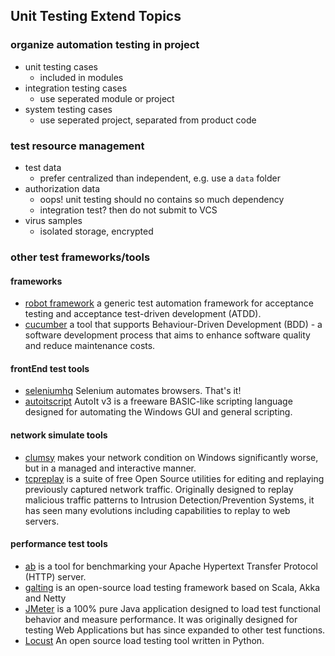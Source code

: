 ## Unit Testing Extend Topics

### organize automation testing in project
* unit testing cases
  * included in modules
* integration testing cases
  * use seperated module or project
* system testing cases
  * use seperated project, separated from product code

### test resource management
* test data
  * prefer centralized than independent, e.g. use a `data` folder
* authorization data
  * oops! unit testing should no contains so much dependency
  * integration test? then do not submit to VCS
* virus samples
  * isolated storage, encrypted

### other test frameworks/tools

#### frameworks
* [robot framework](http://robotframework.org) a generic test automation framework for acceptance testing and acceptance test-driven development (ATDD).
* [cucumber](https://cucumber.io/docs/reference) a tool that supports Behaviour-Driven Development (BDD) - a software development process that aims to enhance software quality and reduce maintenance costs.

#### frontEnd test tools
* [seleniumhq](http://www.seleniumhq.org/) Selenium automates browsers. That's it!
* [autoitscript](https://www.autoitscript.com/site/autoit/) AutoIt v3 is a freeware BASIC-like scripting language designed for automating the Windows GUI and general scripting.

#### network simulate tools
* [clumsy](http://jagt.github.io/clumsy/index.html) makes your network condition on Windows significantly worse, but in a managed and interactive manner.
* [tcpreplay](http://tcpreplay.appneta.com/) is a suite of free Open Source utilities for editing and replaying previously captured network	traffic. Originally designed to replay malicious traffic patterns to Intrusion Detection/Prevention Systems, it has seen many evolutions including capabilities to replay to web servers.

#### performance test tools
* [ab](http://httpd.apache.org/docs/2.4/programs/ab.html) is a tool for benchmarking your Apache Hypertext Transfer Protocol (HTTP) server.
* [galting](http://gatling.io/) is an open-source load testing framework based on Scala, Akka and Netty
* [JMeter](http://jmeter.apache.org/) is a 100% pure Java application designed to load test functional behavior and measure performance. It was originally designed for testing Web Applications but has since expanded to other test functions.
* [Locust](http://locust.io/) An open source load testing tool written in Python.
